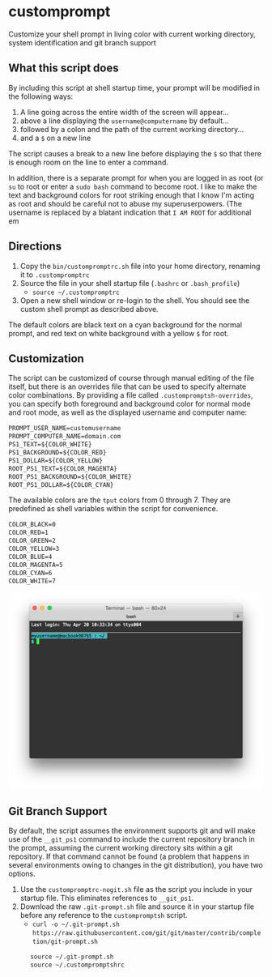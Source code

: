 # customprompt
Customize your shell prompt in living color with current working directory, system identification and git branch support

## What this script does

By including this script at shell startup time, your prompt will be modified in the following ways:

1. A line going across the entire width of the screen will appear...
2. above a line displaying the `username@computername` by default...
3. followed by a colon and the path of the current working directory...
4. and a `$` on a new line

The script causes a break to a new line before displaying the `$` so that there is enough room on the line to enter a command.

In addition, there is a separate prompt for when you are logged in as root (or `su` to root or enter a `sudo bash` command to become root. I like to make the text and background colors for root striking enough that I know I'm acting as root and should be careful not to abuse my superuserpowers. (The username is replaced by a blatant indication that `I AM ROOT` for additional em

## Directions

1. Copy the `bin/custompromptrc.sh` file into your home directory, renaming it to `.custompromptrc` 
1. Source the file in your shell startup file (`.bashrc` or `.bash_profile`)
   + ```source ~/.custompromptrc```
1. Open a new shell window or re-login to the shell. You should see the custom shell prompt as described above.

The default colors are black text on a cyan background for the normal prompt, and red text on white background with a yellow `$` for root.

## Customization

The script can be customized of course through manual editing of the file itself, but there is an overrides file that can be used to specify alternate color combinations. By providing a file called `.custompromptsh-overrides`, you can specify both foreground and background color for normal mode and root mode, as well as the displayed username and computer name:
```
PROMPT_USER_NAME=customusername
PROMPT_COMPUTER_NAME=domain.com
PS1_TEXT=${COLOR_WHITE}
PS1_BACKGROUND=${COLOR_RED}
PS1_DOLLAR=${COLOR_YELLOW}
ROOT_PS1_TEXT=${COLOR_MAGENTA}
ROOT_PS1_BACKGROUND=${COLOR_WHITE}
ROOT_PS1_DOLLAR=${COLOR_CYAN}
```
The available colors are the `tput` colors from 0 through 7. They are predefined as shell variables within the script for convenience.
```
COLOR_BLACK=0
COLOR_RED=1
COLOR_GREEN=2
COLOR_YELLOW=3
COLOR_BLUE=4
COLOR_MAGENTA=5
COLOR_CYAN=6
COLOR_WHITE=7
```

![Plain Vanilla Customized Prompt](./images/01-custom-shell-prompt-plain.png "Plain Vanilla Customized Prompt")

## Git Branch Support

By default, the script assumes the environment supports git and will make use of the `__git_ps1` command to include the current repository branch in the prompt, assuming the current working directory sits within a git repository. If that command cannot be found (a problem that happens in several environments owing to changes in the git distribution), you have two options.
1. Use the `custompromptrc-nogit.sh` file as the script you include in your startup file. This eliminates references to `__git_ps1`.
1. Download the raw `.git-prompt.sh` file and source it in your startup file before any reference to the `custompromptsh` script.
    * `curl -o ~/.git-prompt.sh https://raw.githubusercontent.com/git/git/master/contrib/completion/git-prompt.sh`
```
      source ~/.git-prompt.sh
      source ~/.custompromptshrc
```      
